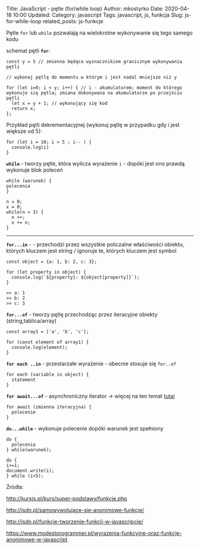 Title: JavaScript - pętle (for/while loop)
Author: mkostyrko
Date: 2020-04-18 10:00
Updated:
Category: javascript
Tags: javascript, js, funkcja
Slug: js-for-while-loop
related_posts: js-funkcje

Pętle `for` lub `while` pozwalają na wielokrotne wykonywanie się tego samego kodu

schemat pętli **`for`**:

    const y = 5 // zmienna będąca wyznacznikiem granicznym wykonywania pętli
 
    // wykonaj pętlę do momentu w którym i jest nadal mniejsze niż y 
    
    for (let i=0; i < y; i++) { // i - akumulatorem; moment do którego wykonuje się pętla; zmiana dokonywana na akumulatorze po przejściu pętli
      let x = y + 1; // wykonujący się kod
      return x;
    };

Przykład pętli dekrementacyjnej (wykonuj pętlę w przypadku gdy i jest większe od 5): 

    for (let i = 10; i > 5 ; i-- ) {
      console.log(i)
    }

**`while`** - tworzy pętle, która wylicza wyrażenie `i` - dopóki jest ono prawdą wykonuje blok poleceń

    while (warunek) {
    polecenia
    }

    n = 0;
    x = 0;
    while(n < 3) {
      n ++;
      x += n;
    }

---

**`for...in`** - - przechodzi przez wszystkie policzalne właściwości obiektu, których kluczem jest string / ignoruje te, których kluczem jest symbol

    const object = {a: 1, b: 2, c: 3};

    for (let property in object) {
      console.log(`${property}: ${object[property]}`);
    }

    >> a: 1
    >> b: 2
    >> c: 3

**`for...of`** - tworzy pętlę przechodząc przez iteracyjne obiekty (string,tablica/array)

    const array1 = ['a', 'b', 'c'];

    for (const element of array1) {
      console.log(element);
    }

**`for each ..in`**  - przestarzałe wyrażenie - obecnie stosuje się `for..of`

    for each (variable in object) {
      statement
    }

**`for await...of`** - asynchroniczny iterator -> więcej na ten temat [tutaj](https://www.youtube.com/watch?v=I5oDbp_U-fQ)

    for await (zmienna iteracyjna) {
      polecenie
    }


**`do...while`** - wykonuje polecenie dopóki warunek jest spełniony

    do {
      polecenia
    } while(warunek);

    do {
    i+=1;
    document.write(i);
    } while (i<5);
  


Źródła:

http://kursjs.pl/kurs/super-podstawy/funkcje.php

http://jsdn.pl/samowywolujace-sie-anonimowe-funkcje/

http://jsdn.pl/funkcje-tworzenie-funkcji-w-javascripcie/

https://www.modestprogrammer.pl/wyrazenia-funkcyjne-oraz-funkcje-anonimowe-w-javascript